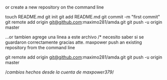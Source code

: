 ﻿or create a new repository on the command line

touch README.md
git init
git add README.md
git commit -m "first commit"
git remote add origin git@github.com:maximo281/amda.git
git push -u origin master

…or tambien agrege una linea a este archivo 
/* necesito saber si se guardaron correctamente gracias atte. maxpower push an existing repository from the command line

git remote add origin git@github.com:maximo281/amda.git
git push -u origin master


/*cambios hechos desde la cuenta de maxpower379*/